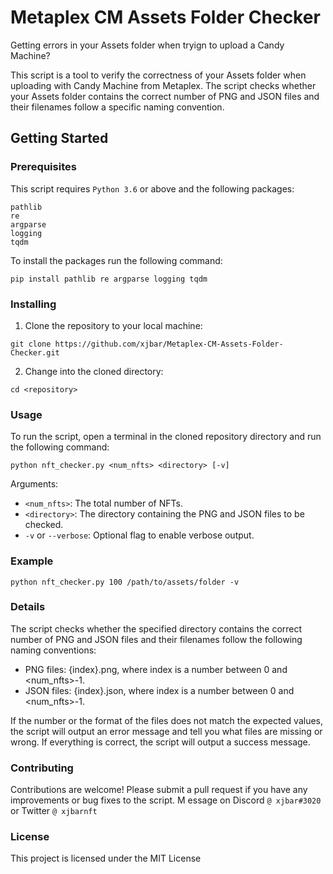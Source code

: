 # Metaplex CM Assets Folder Checker

Getting errors in your Assets folder when tryign to upload a Candy Machine? 

This script is a tool to verify the correctness of your Assets folder when uploading with Candy Machine from Metaplex. The script checks whether your Assets folder contains the correct number of PNG and JSON files and their filenames follow a specific naming convention.

## Getting Started

### Prerequisites

This script requires `Python 3.6` or above and the following packages:

```
pathlib
re
argparse
logging
tqdm
```

To install the packages run the following command:

`pip install pathlib re argparse logging tqdm`


### Installing

1. Clone the repository to your local machine:

`git clone https://github.com/xjbar/Metaplex-CM-Assets-Folder-Checker.git`

2. Change into the cloned directory:

`cd <repository>`

### Usage

To run the script, open a terminal in the cloned repository directory and run the following command:

`python nft_checker.py <num_nfts> <directory> [-v]`

Arguments:

+ `<num_nfts>`: The total number of NFTs.
+ `<directory>`: The directory containing the PNG and JSON files to be checked.
+ `-v` or `--verbose`: Optional flag to enable verbose output.

### Example

`python nft_checker.py 100 /path/to/assets/folder -v`

### Details

The script checks whether the specified directory contains the correct number of PNG and JSON files and their filenames follow the following naming conventions:

+ PNG files: {index}.png, where index is a number between 0 and <num_nfts>-1.
+ JSON files: {index}.json, where index is a number between 0 and <num_nfts>-1.

If the number or the format of the files does not match the expected values, the script will output an error message and tell you what files are missing or wrong. If everything is correct, the script will output a success message.

### Contributing
Contributions are welcome! Please submit a pull request if you have any improvements or bug fixes to the script. M
essage on Discord `@ xjbar#3020` or Twitter `@ xjbarnft`

### License
This project is licensed under the MIT License
